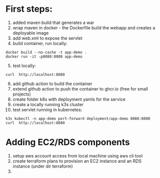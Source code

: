 # First steps:
1. added maven build that generates a war
2. wrap maven in docker - the Dockerfile build the webapp and creates a deployable image 
3. add web.xml to expose the servlet
4. build container, run locally:
```
docker build --no-cache -t app-demo .
docker run -it -p8080:8080 app-demo
```
5. test locally:
```
curl  http://localhost:8080
```
6. add github action to build the container
7. extend github action to push the container to ghcr.io (free for small projects)
8. create folder k8s with deployment yamls for the service
9. create a locally running k3s cluster
10. test servlet running in kubernetes:
```
k3s kubectl -n app-demo port-forward deployment/app-demo 8080:8080
curl  http://localhost:8080
```

# Adding EC2/RDS components
1. setup aws account access from local machine using aws cli tool
2. create terraform plans to provision an EC2 instance and an RDS instance (under dir terraform)
3. 